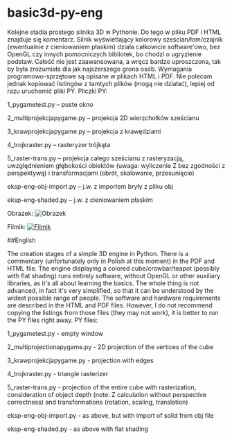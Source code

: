 basic3d-py-eng
==============
Kolejne stadia prostego silnika 3D w Pythonie. Do tego w pliku PDF i HTML znajduje się komentarz. Silnik wyświetlający kolorowy sześcian/łom/czajnik (ewentualnie z cieniowaniem płaskim) działa całkowicie software'owo, bez OpenGL czy innych pomocniczych bibliotek, bo chodzi o ugryzienie podstaw. Całość nie jest zaawansowana, a wręcz bardzo uproszczona, tak by była zrozumiała dla jak najszerszego grona osób. Wymagania programowo-sprzętowe są opisane w plikach HTML i PDF. Nie polecam jednak kopiować listingów z tamtych plików (mogą nie działać), lepiej od razu uruchomić pliki PY. Pliczki PY:

1_pygametest.py – puste okno

2_multiprojekcjapygame.py – projekcja 2D wierzchołków sześcianu

3_krawprojekcjapygame.py – projekcja z krawędziami

4_trojkraster.py – rasteryzer trójkąta

5_raster-trans.py – projekcja całego sześcianu z rasteryzacją, uwzględnieniem głębokości obiektów (uwaga: wyliczenie Z bez zgodności z perspektywą) i transformacjami (obrót, skalowanie, przesunięcie)

eksp-eng-obj-import.py – j.w. z importem bryły z pliku obj

eksp-eng-shaded.py – j.w. z cieniowaniem płaskim 

Obrazek: ![Obrazek](https://github.com/kwahoo2/basic3d-py-eng/tree/master/basic3dengine/1_crowbar.png?raw=true)

Filmik: [![Filmik](https://img.youtube.com/vi/SpJZFgCjs_g/0.jpg)](https://www.youtube.com/watch?v=SpJZFgCjs_g)


##English

The creation stages of a simple 3D engine in Python. There is a commentary (unfortunately only in Polish at this moment) in the PDF and HTML file. The engine displaying a colored cube/crowbar/teapot (possibly with flat shading) runs entirely software, without OpenGL or other auxiliary libraries, as it's all about learning the basics. The whole thing is not advanced, in fact it's very simplified, so that it can be understood by the widest possible range of people. The software and hardware requirements are described in the HTML and PDF files. However, I do not recommend copying the listings from those files (they may not work), it is better to run the PY files right away. PY files:

1_pygametest.py - empty window

2_multiprojectionapygame.py - 2D projection of the vertices of the cube

3_krawprojekcjapygame.py - projection with edges

4_trojkraster.py - triangle rasterizer

5_raster-trans.py - projection of the entire cube with rasterization, consideration of object depth (note: Z calculation without perspective correctness) and transformations (rotation, scaling, translation)

eksp-eng-obj-import.py - as above, but with import of solid from obj file

eksp-eng-shaded.py - as above with flat shading
